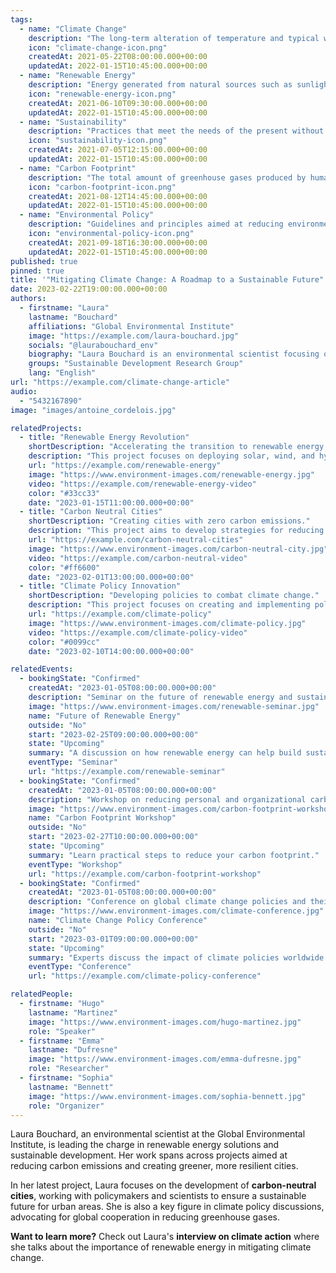 ```yaml
---
tags:
  - name: "Climate Change"
    description: "The long-term alteration of temperature and typical weather patterns in a place."
    icon: "climate-change-icon.png"
    createdAt: 2021-05-22T08:00:00.000+00:00
    updatedAt: 2022-01-15T10:45:00.000+00:00
  - name: "Renewable Energy"
    description: "Energy generated from natural sources such as sunlight, wind, and water."
    icon: "renewable-energy-icon.png"
    createdAt: 2021-06-10T09:30:00.000+00:00
    updatedAt: 2022-01-15T10:45:00.000+00:00
  - name: "Sustainability"
    description: "Practices that meet the needs of the present without compromising the ability of future generations to meet their own needs."
    icon: "sustainability-icon.png"
    createdAt: 2021-07-05T12:15:00.000+00:00
    updatedAt: 2022-01-15T10:45:00.000+00:00
  - name: "Carbon Footprint"
    description: "The total amount of greenhouse gases produced by human activities, measured in carbon dioxide equivalents."
    icon: "carbon-footprint-icon.png"
    createdAt: 2021-08-12T14:45:00.000+00:00
    updatedAt: 2022-01-15T10:45:00.000+00:00
  - name: "Environmental Policy"
    description: "Guidelines and principles aimed at reducing environmental harm and promoting sustainability."
    icon: "environmental-policy-icon.png"
    createdAt: 2021-09-18T16:30:00.000+00:00
    updatedAt: 2022-01-15T10:45:00.000+00:00
published: true
pinned: true
title: '"Mitigating Climate Change: A Roadmap to a Sustainable Future"'
date: 2023-02-22T19:00:00.000+00:00
authors:
  - firstname: "Laura"
    lastname: "Bouchard"
    affiliations: "Global Environmental Institute"
    image: "https://example.com/laura-bouchard.jpg"
    socials: "@laurabouchard_env"
    biography: "Laura Bouchard is an environmental scientist focusing on climate change mitigation and renewable energy solutions."
    groups: "Sustainable Development Research Group"
    lang: "English"
url: "https://example.com/climate-change-article"
audio:
  - "5432167890"
image: "images/antoine_cordelois.jpg"

relatedProjects:
  - title: "Renewable Energy Revolution"
    shortDescription: "Accelerating the transition to renewable energy."
    description: "This project focuses on deploying solar, wind, and hydroelectric energy solutions to reduce carbon emissions and mitigate climate change."
    url: "https://example.com/renewable-energy"
    image: "https://www.environment-images.com/renewable-energy.jpg"
    video: "https://example.com/renewable-energy-video"
    color: "#33cc33"
    date: "2023-01-15T11:00:00.000+00:00"
  - title: "Carbon Neutral Cities"
    shortDescription: "Creating cities with zero carbon emissions."
    description: "This project aims to develop strategies for reducing carbon footprints in urban areas by promoting energy efficiency and sustainable practices."
    url: "https://example.com/carbon-neutral-cities"
    image: "https://www.environment-images.com/carbon-neutral-city.jpg"
    video: "https://example.com/carbon-neutral-video"
    color: "#ff6600"
    date: "2023-02-01T13:00:00.000+00:00"
  - title: "Climate Policy Innovation"
    shortDescription: "Developing policies to combat climate change."
    description: "This project focuses on creating and implementing policies that promote sustainability and reduce greenhouse gas emissions globally."
    url: "https://example.com/climate-policy"
    image: "https://www.environment-images.com/climate-policy.jpg"
    video: "https://example.com/climate-policy-video"
    color: "#0099cc"
    date: "2023-02-10T14:00:00.000+00:00"

relatedEvents:
  - bookingState: "Confirmed"
    createdAt: "2023-01-05T08:00:00.000+00:00"
    description: "Seminar on the future of renewable energy and sustainable cities."
    image: "https://www.environment-images.com/renewable-seminar.jpg"
    name: "Future of Renewable Energy"
    outside: "No"
    start: "2023-02-25T09:00:00.000+00:00"
    state: "Upcoming"
    summary: "A discussion on how renewable energy can help build sustainable cities."
    eventType: "Seminar"
    url: "https://example.com/renewable-seminar"
  - bookingState: "Confirmed"
    createdAt: "2023-01-05T08:00:00.000+00:00"
    description: "Workshop on reducing personal and organizational carbon footprints."
    image: "https://www.environment-images.com/carbon-footprint-workshop.jpg"
    name: "Carbon Footprint Workshop"
    outside: "No"
    start: "2023-02-27T10:00:00.000+00:00"
    state: "Upcoming"
    summary: "Learn practical steps to reduce your carbon footprint."
    eventType: "Workshop"
    url: "https://example.com/carbon-footprint-workshop"
  - bookingState: "Confirmed"
    createdAt: "2023-01-05T08:00:00.000+00:00"
    description: "Conference on global climate change policies and their effectiveness."
    image: "https://www.environment-images.com/climate-conference.jpg"
    name: "Climate Change Policy Conference"
    outside: "No"
    start: "2023-03-01T09:00:00.000+00:00"
    state: "Upcoming"
    summary: "Experts discuss the impact of climate policies worldwide."
    eventType: "Conference"
    url: "https://example.com/climate-policy-conference"

relatedPeople:
  - firstname: "Hugo"
    lastname: "Martinez"
    image: "https://www.environment-images.com/hugo-martinez.jpg"
    role: "Speaker"
  - firstname: "Emma"
    lastname: "Dufresne"
    image: "https://www.environment-images.com/emma-dufresne.jpg"
    role: "Researcher"
  - firstname: "Sophia"
    lastname: "Bennett"
    image: "https://www.environment-images.com/sophia-bennett.jpg"
    role: "Organizer"
---
```


Laura Bouchard, an environmental scientist at the Global Environmental Institute, is leading the charge in renewable energy solutions and sustainable development. Her work spans across projects aimed at reducing carbon emissions and creating greener, more resilient cities.

In her latest project, Laura focuses on the development of **carbon-neutral cities**, working with policymakers and scientists to ensure a sustainable future for urban areas. She is also a key figure in climate policy discussions, advocating for global cooperation in reducing greenhouse gases.

**Want to learn more?** Check out Laura's **interview on climate action** where she talks about the importance of renewable energy in mitigating climate change.
